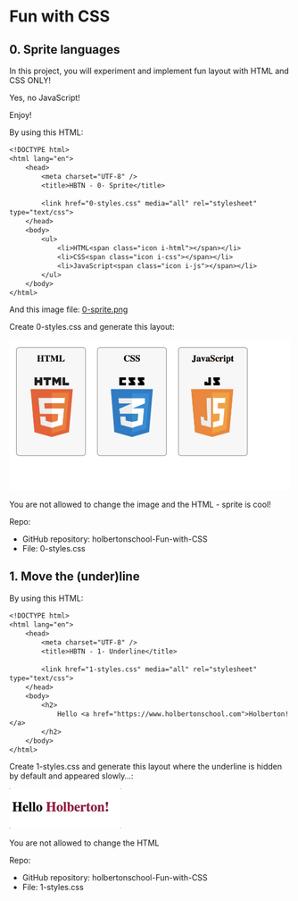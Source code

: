 # Fun with CSS

## 0. Sprite languages

In this project, you will experiment and implement fun layout with HTML and CSS ONLY!

Yes, no JavaScript!

Enjoy!

By using this HTML:

```
<!DOCTYPE html>
<html lang="en">
    <head>
        <meta charset="UTF-8" />
        <title>HBTN - 0- Sprite</title>

        <link href="0-styles.css" media="all" rel="stylesheet" type="text/css">
    </head>
    <body>
        <ul>
            <li>HTML<span class="icon i-html"></span></li>
            <li>CSS<span class="icon i-css"></span></li>
            <li>JavaScript<span class="icon i-js"></span></li>
        </ul>
    </body>
</html>

```
And this image file: [0-sprite.png](https://s3.eu-west-3.amazonaws.com/hbtn.intranet/uploads/medias/2020/2/d416199ca6ecdbd0f8a3.png?X-Amz-Algorithm=AWS4-HMAC-SHA256&X-Amz-Credential=AKIA4MYA5JM5DUTZGMZG%2F20230510%2Feu-west-3%2Fs3%2Faws4_request&X-Amz-Date=20230510T001436Z&X-Amz-Expires=345600&X-Amz-SignedHeaders=host&X-Amz-Signature=2fcbf99b55f5f7689ffe2f9bfac6929f3d20ddc1cb5931118e6390188cb5a4d9)

Create 0-styles.css and generate this layout:

<img src="img/layout.png" alt="Así debe quedar el archivo">

You are not allowed to change the image and the HTML - sprite is cool!

Repo:

- GitHub repository: holbertonschool-Fun-with-CSS
- File: 0-styles.css

## 1. Move the (under)line

By using this HTML:

```
<!DOCTYPE html>
<html lang="en">
    <head>
        <meta charset="UTF-8" />
        <title>HBTN - 1- Underline</title>

        <link href="1-styles.css" media="all" rel="stylesheet" type="text/css">
    </head>
    <body>
        <h2>
            Hello <a href="https://www.holbertonschool.com">Holberton!</a>
        </h2>
    </body>
</html>

```
Create 1-styles.css and generate this layout where the underline is hidden by default and appeared slowly…:

<img src="img/task_1.gif" alt="Así debe quedar el archivo">

You are not allowed to change the HTML

Repo:

- GitHub repository: holbertonschool-Fun-with-CSS
- File: 1-styles.css
